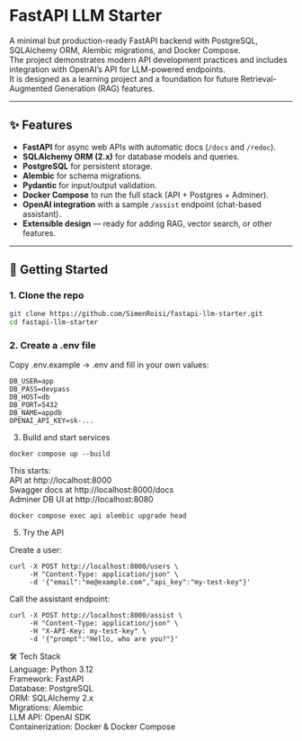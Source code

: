 # FastAPI LLM Starter

A minimal but production-ready FastAPI backend with PostgreSQL, SQLAlchemy ORM, Alembic migrations, and Docker Compose.  
The project demonstrates modern API development practices and includes integration with OpenAI’s API for LLM-powered endpoints.  
It is designed as a learning project and a foundation for future Retrieval-Augmented Generation (RAG) features.

---

## ✨ Features
- **FastAPI** for async web APIs with automatic docs (`/docs` and `/redoc`).
- **SQLAlchemy ORM (2.x)** for database models and queries.
- **PostgreSQL** for persistent storage.
- **Alembic** for schema migrations.
- **Pydantic** for input/output validation.
- **Docker Compose** to run the full stack (API + Postgres + Adminer).
- **OpenAI integration** with a sample `/assist` endpoint (chat-based assistant).
- **Extensible design** — ready for adding RAG, vector search, or other features.

---

## 🚀 Getting Started

### 1. Clone the repo
```bash
git clone https://github.com/SimenRoisi/fastapi-llm-starter.git
cd fastapi-llm-starter
```
### 2. Create a .env file
Copy .env.example → .env and fill in your own values:  
```
DB_USER=app
DB_PASS=devpass
DB_HOST=db
DB_PORT=5432
DB_NAME=appdb
OPENAI_API_KEY=sk-...
```
3. Build and start services  
```
docker compose up --build
```
This starts:  
API at http://localhost:8000  
Swagger docs at http://localhost:8000/docs  
Adminer DB UI at http://localhost:8080  
```
docker compose exec api alembic upgrade head
```
5. Try the API  

Create a user:  
```
curl -X POST http://localhost:8000/users \
     -H "Content-Type: application/json" \
     -d '{"email":"me@example.com","api_key":"my-test-key"}'
```

Call the assistant endpoint:  
```
curl -X POST http://localhost:8000/assist \
     -H "Content-Type: application/json" \
     -H "X-API-Key: my-test-key" \
     -d '{"prompt":"Hello, who are you?"}'
```

🛠 Tech Stack  
Language: Python 3.12  
Framework: FastAPI  
Database: PostgreSQL  
ORM: SQLAlchemy 2.x  
Migrations: Alembic  
LLM API: OpenAI SDK  
Containerization: Docker & Docker Compose  
